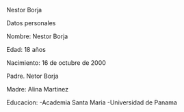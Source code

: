Nestor  Borja


Datos personales

Nombre: Nestor Borja

Edad: 18 años

Nacimiento: 16 de octubre de 2000

Padre. Netor Borja

Madre: Alina Martinez


Educacion: 
-Academia Santa Maria
-Universidad de Panama
